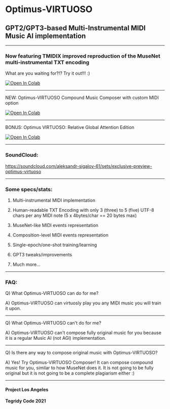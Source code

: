# Optimus-VIRTUOSO

## GPT2/GPT3-based Multi-Instrumental MIDI Music AI implementation

***

### Now featuring TMIDIX improved reproduction of the MuseNet multi-instrumental TXT encoding 

What are you waiting for?!? Try it out!!! :)

[![Open In Colab][colab-badge]][colab-notebook]

[colab-notebook]: <https://colab.research.google.com/github/asigalov61/Optimus-VIRTUOSO/blob/main/Optimus_VIRTUOSO.ipynb>
[colab-badge]: <https://colab.research.google.com/assets/colab-badge.svg>

***

NEW: Optimus-VIRTUOSO Compound Music Composer with custom MIDI option

[![Open In Colab][colab-badge1]][colab-notebook1]

[colab-notebook1]: <https://colab.research.google.com/github/asigalov61/Optimus-VIRTUOSO/blob/main/Optimus_VIRTUOSO_Composer.ipynb>
[colab-badge1]: <https://colab.research.google.com/assets/colab-badge.svg>

***

BONUS: Optimus VIRTUOSO: Relative Global Attention Edition

[![Open In Colab][colab-badge2]][colab-notebook2]

[colab-notebook2]: <https://colab.research.google.com/github/asigalov61/Optimus-VIRTUOSO/blob/main/Optimus_VIRTUOSO_Relative_Global_Attention_Edition.ipynb>
[colab-badge2]: <https://colab.research.google.com/assets/colab-badge.svg>

***

### SoundCloud:

https://soundcloud.com/aleksandr-sigalov-61/sets/exclusive-preview-optimus-virtuoso

***

### Some specs/stats:

1) Multi-instrumental MIDI implementation

2) Human-readable TXT Encoding with only 3 (three) to 5 (five) UTF-8 chars per any MIDI note (5 x 4bytes/char == 20 bytes max)

3) MuseNet-like MIDI events representation

4) Composition-level MIDI events representation

6) Single-epoch/one-shot training/learning

7) GPT3 tweaks/improvements

5) Much more...

***

### FAQ:

Q) What Optimus-VIRTUOSO can do for me?

A) Optimus-VIRTUOSO can virtuosly play you any MIDI music you will train it upon.

***

Q) What Optimus-VIRTUOSO can't do for me?

A) Optimus-VIRTUOSO can't compose fully original music for you because it is a regular Music AI (not AGI) implementation.

***

Q) Is there any way to compose original music with Optimus-VIRTUOSO?

A) Yes! Try Optimus-VIRTUOSO Composer! It can compose compound music for you, similar to how MuseNet does it. It is not going to be fully original but it is not going to be a complete plagiarism either :)

***

#### Project Los Angeles

#### Tegridy Code 2021
